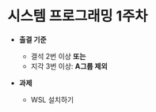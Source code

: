 # 시스템 프로그래밍 1주차

- **출결 기준**  
  - 결석 2번 이상 **또는**  
  - 지각 3번 이상: **A그룹 제외**

- **과제**  
  - WSL 설치하기
